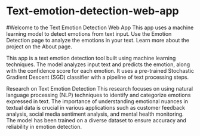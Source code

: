 # Text-emotion-detection-web-app

#Welcome to the Text Emotion Detection Web App
This app uses a machine learning model to detect emotions from text input. Use the Emotion Detection page to analyze the emotions in your text. Learn more about the project on the About page.


This app is a text emotion detection tool built using machine learning techniques. The model analyzes input text and predicts the emotion, along with the confidence score for each emotion. It uses a pre-trained Stochastic Gradient Descent (SGD) classifier with a pipeline of text processing steps.

Research on Text Emotion Detection
This research focuses on using natural language processing (NLP) techniques to identify and categorize emotions expressed in text. The importance of understanding emotional nuances in textual data is crucial in various applications such as customer feedback analysis, social media sentiment analysis, and mental health monitoring. The model has been trained on a diverse dataset to ensure accuracy and reliability in emotion detection.

